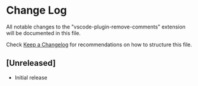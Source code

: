 # Change Log

All notable changes to the "vscode-plugin-remove-comments" extension will be documented in this file.

Check [Keep a Changelog](http://keepachangelog.com/) for recommendations on how to structure this file.

## [Unreleased]

- Initial release
